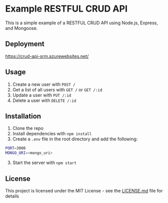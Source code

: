 # Example RESTFUL CRUD API

This is a simple example of a RESTFUL CRUD API using Node.js, Express, and Mongoose.

## Deployment

https://crud-api-srm.azurewebsites.net/


## Usage

1. Create a new user with `POST /`
2. Get a list of all users with `GET /` or `GET /:id`
3. Update a user with `PUT /:id`
4. Delete a user with `DELETE /:id`


## Installation

1. Clone the repo
2. Install dependencies with `npm install`
3. Create a `.env` file in the root directory and add the following:

```bash
PORT=3000
MONGO_URI=<mongo_uri>
```

3. Start the server with `npm start`


## License

This project is licensed under the MIT License - see the [LICENSE.md](LICENSE.md) file for details
